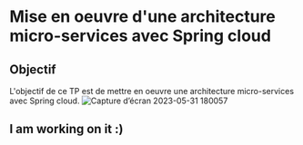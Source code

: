 # Mise en oeuvre d'une architecture micro-services avec Spring cloud

## Objectif

L'objectif de ce TP est de mettre en oeuvre une architecture micro-services avec Spring cloud.
![Capture d’écran 2023-05-31 180057](https://github.com/ET-TOUNANI/Ettounani-TP-JEE/assets/74843162/a1622497-9013-4b9d-9680-9e9aa5a41623)

## I am working on it :)
